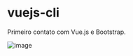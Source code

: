 # vuejs-cli

Primeiro contato com Vue.js e Bootstrap.

![image](https://user-images.githubusercontent.com/61167388/90949947-b92ddb80-e423-11ea-885c-11a198adb770.png)
